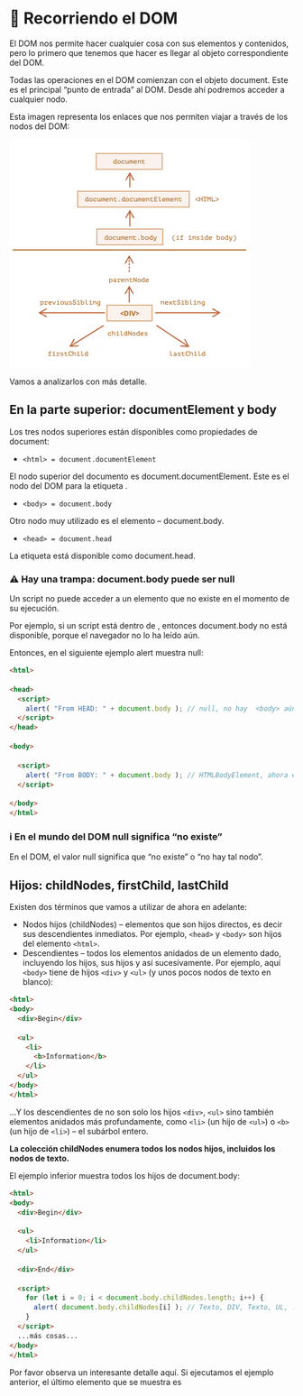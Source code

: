 # 📖 Recorriendo el DOM

El DOM nos permite hacer cualquier cosa con sus elementos y contenidos, pero lo primero que tenemos que hacer es llegar al objeto correspondiente del DOM.

Todas las operaciones en el DOM comienzan con el objeto document. Este es el principal “punto de entrada” al DOM. Desde ahí podremos acceder a cualquier nodo.

Esta imagen representa los enlaces que nos permiten viajar a través de los nodos del DOM:

![image_01](https://github.com/VictorHugoAguilar/javascript-interview-questions-explained/blob/main/theory-documento/dom-navigation/img/documento_dom-navigation_image_01.png?raw=true)

Vamos a analizarlos con más detalle.

## En la parte superior: documentElement y body

Los tres nodos superiores están disponibles como propiedades de document:

* `<html> = document.documentElement`

El nodo superior del documento es document.documentElement. Este es el nodo del DOM para la etiqueta <html>.

* `<body> = document.body`

Otro nodo muy utilizado es el elemento <body> – document.body.

* `<head> = document.head`

La etiqueta <head> está disponible como document.head.

### ⚠️ Hay una trampa: document.body puede ser null
Un script no puede acceder a un elemento que no existe en el momento de su ejecución.

Por ejemplo, si un script está dentro de <head>, entonces document.body no está disponible, porque el navegador no lo ha leído aún.

Entonces, en el siguiente ejemplo alert muestra null:

````html
<html>

<head>
  <script>
    alert( "From HEAD: " + document.body ); // null, no hay  <body> aún
  </script>
</head>

<body>

  <script>
    alert( "From BODY: " + document.body ); // HTMLBodyElement, ahora existe
  </script>

</body>
</html>
````

### ℹ️ En el mundo del DOM null significa “no existe”
En el DOM, el valor null significa que “no existe” o “no hay tal nodo”.

## Hijos: childNodes, firstChild, lastChild

Existen dos términos que vamos a utilizar de ahora en adelante:

* Nodos hijos (childNodes) – elementos que son hijos directos, es decir sus descendientes inmediatos. Por ejemplo, `<head>` y `<body>` son hijos del elemento `<html>`.
* Descendientes – todos los elementos anidados de un elemento dado, incluyendo los hijos, sus hijos y así sucesivamente.
Por ejemplo, aquí `<body>` tiene de hijos `<div>` y `<ul>` (y unos pocos nodos de texto en blanco):

````html
<html>
<body>
  <div>Begin</div>

  <ul>
    <li>
      <b>Information</b>
    </li>
  </ul>
</body>
</html>
````

…Y los descendientes de <body> no son solo los hijos `<div>`, `<ul>` sino también elementos anidados más profundamente, como `<li>` (un hijo de `<ul>`) o `<b>` (un hijo de `<li>`) – el subárbol entero.

**La colección childNodes enumera todos los nodos hijos, incluidos los nodos de texto.**

El ejemplo inferior muestra todos los hijos de document.body:

````html
<html>
<body>
  <div>Begin</div>

  <ul>
    <li>Information</li>
  </ul>

  <div>End</div>

  <script>
    for (let i = 0; i < document.body.childNodes.length; i++) {
      alert( document.body.childNodes[i] ); // Texto, DIV, Texto, UL, ..., SCRIPT
    }
  </script>
  ...más cosas...
</body>
</html>
````

Por favor observa un interesante detalle aquí. Si ejecutamos el ejemplo anterior, el último elemento que se muestra es <script>. De hecho, el documento tiene más cosas debajo, pero en el momento de ejecución del script el navegador todavía no lo ha leído, por lo que el script no lo ve.

**Las propiedades firstChild y lastChild dan acceso rápido al primer y al último hijo.**

Son solo atajos. Si existieran nodos hijos, la respuesta siguiente sería siempre verdadera:

````js
elem.childNodes[0] === elem.firstChild
elem.childNodes[elem.childNodes.length - 1] === elem.lastChild
````

También hay una función especial elem.hasChildNodes() para comprobar si hay algunos nodos hijos.

## Colecciones del DOM

Como podemos ver, childNodes parece un array. Pero realmente no es un array, sino más bien una colección – un objeto especial iterable, simil-array.

Hay dos importantes consecuencias de esto:

1.  Podemos usar for..of para iterar sobre él:

````js
for (let node of document.body.childNodes) {
  alert(node); // enseña todos los nodos de la colección
}
````

Eso es porque es iterable (proporciona la propiedad `Symbol.iterator`, como se requiere).

2.  Los métodos de Array no funcionan, porque no es un array:

````js
alert(document.body.childNodes.filter); // undefined (¡No hay método filter!)
`````

La primera consecuencia es agradable. La segunda es tolerable, porque podemos usar Array.from para crear un array “real” desde la colección si es que queremos usar métodos del array:

````js
alert( Array.from(document.body.childNodes).filter ); // función
````

### ⚠️ Las colecciones DOM son solo de lectura
Las colecciones DOM, incluso más-- todas las propiedades de navegación enumeradas en este capítulo son sólo de lectura.

No podemos reemplazar a un hijo por otro elemento asignándolo así childNodes[i] = ....

Cambiar el DOM necesita otros métodos. Los veremos en el siguiente capítulo.

### ⚠️ Las colecciones del DOM están vivas
Casi todas las colecciones del DOM, salvo algunas excepciones, están vivas. En otras palabras, reflejan el estado actual del DOM.

Si mantenemos una referencia a elem.childNodes, y añadimos o quitamos nodos del DOM, entonces estos nodos aparecen en la colección automáticamente.

### ⚠️ No uses for..in para recorrer colecciones
Las colecciones son iterables usando for..of. Algunas veces las personas tratan de utilizar for..in para eso.

Por favor, no lo hagas. El bucle for..in itera sobre todas las propiedades enumerables. Y las colecciones tienen unas propiedades “extra” raramente usadas que normalmente no queremos obtener:

````html
<body>
<script>
  // enseña 0, 1, longitud, item, valores y más cosas.
  for (let prop in document.body.childNodes) alert(prop);
</script>
</body>
````

## Hermanos y el padre

Los hermanos son nodos que son hijos del mismo padre.

Por ejemplo, aquí <head> y <body> son hermanos:

````html
<html>
  <head>...</head><body>...</body>
</html>
<body> se dice que es el hermano “siguiente” o a la “derecha” de <head>,
<head> se dice que es el hermano “anterior” o a la “izquierda” de <body>.
````

El hermano siguiente está en la propiedad nextSibling y el anterior – en previousSibling.

El padre está disponible en parentNode.

Por ejemplo:

````js
// el padre de <body> es <html>
alert( document.body.parentNode === document.documentElement ); // verdadero

// después de <head> va <body>
alert( document.head.nextSibling ); // HTMLBodyElement

// antes de <body> va <head>
alert( document.body.previousSibling ); // HTMLHeadElement
````

## Navegación solo por elementos

Las propiedades de navegación enumeradas abajo se refieren a todos los nodos. Por ejemplo, en childNodes podemos ver nodos de texto, nodos elementos; y si existen, incluso los nodos de comentarios.

Pero para muchas tareas no queremos los nodos de texto o comentarios. Queremos manipular el nodo que representa las etiquetas y formularios de la estructura de la página.

Así que vamos a ver más enlaces de navegación que solo tienen en cuenta los elementos nodos:

![image_02](https://github.com/VictorHugoAguilar/javascript-interview-questions-explained/blob/main/theory-documento/dom-navigation/img/documento_dom-navigation_image_02.png?raw=true)

Los enlaces son similares a los de arriba, solo que tienen dentro la palabra Element:

* children – solo esos hijos que tienen el elemento nodo.
* firstElementChild, lastElementChild – el primer y el último elemento hijo.
* previousElementSibling, nextElementSibling – elementos vecinos.
* parentElement – elemento padre.

### ℹ️ ¿Por qué parentElement? ¿Puede el padre no ser un elemento?
La propiedad parentElement devuelve el “elemento” padre, mientras parentNode devuelve “cualquier nodo” padre. Estas propiedades son normalmente las mismas: ambas seleccionan el padre.

Con la excepción de document.documentElement:

````js
alert( document.documentElement.parentNode ); // documento
alert( document.documentElement.parentElement ); // null
````

La razón es que el nodo raíz document.documentElement `(<html>) tiene a document como su padre. Pero document no es un elemento nodo, por lo que parentNode lo devuelve y parentElement no lo hace.

Este detalle puede ser útil cuando queramos navegar hacia arriba desde cualquier elemento elem al `<html>`, pero no hacia el document:

````js
while(elem = elem.parentElement) { // sube hasta <html>
  alert( elem );
}
````

Vamos a modificar uno de los ejemplos de arriba: reemplaza childNodes por children. Ahora enseña solo elementos:

````html
<html>
<body>
  <div>Begin</div>

  <ul>
    <li>Information</li>
  </ul>

  <div>End</div>

  <script>
    for (let elem of document.body.children) {
      alert(elem); // DIV, UL, DIV, SCRIPT
    }
  </script>
  ...
</body>
</html>
````

## Más enlaces: tablas
Hasta ahora hemos descrito las propiedades de navegación básicas.

Ciertos tipos de elementos del DOM pueden tener propiedades adicionales, específicas de su tipo, por conveniencia.

Las tablas son un gran ejemplo de ello, y representan un particular caso importante:

**El elemento `<table>` soporta estas propiedades (añadidas a las que hemos dado anteriormente):**

* `table.rows` – la colección de elementos<tr> de la tabla.
* `table.caption/tHead/tFoot` – referencias a los elementos `<caption>`, `<thead>`, `<tfoot>`.
* `table.tBodies` – la colección de elementos `<tbody>` (pueden ser muchos según el estándar, pero siempre habrá al menos uno, aunque no esté en el HTML el navegador lo pondrá en el DOM).
* `<thead>`, `<tfoot>`, `<tbody>` estos elementos proporcionan las propiedades de las filas.

* `tbody.rows` – la colección dentro de `<tr>`.

`<tr>`:

* `tr.cells` – la colección de celdas `<td>` y `<th>` dentro del `<tr>` dado.
* `tr.sectionRowIndex` – la posición (índice) del `<tr>` dado dentro del `<thead>/<tbody>/<tfoot>` adjunto.
* `tr.rowIndex` – el número de `<tr>` en la tabla en su conjunto (incluyendo todas las filas de una tabla).

`<td>` and `<th>`:

* `td.cellIndex` – el número de celdas dentro del adjunto <tr>.
Un ejemplo de uso:

````html
<table id="table">
  <tr>
    <td>one</td><td>two</td>
  </tr>
  <tr>
    <td>three</td><td>four</td>
  </tr>
</table>

<script>
  // seleccionar td con "dos" (primera fila, segunda columna)
  let td = table.rows[0].cells[1];
  td.style.backgroundColor = "red"; // destacarlo
</script>
````

La especificación: tabular data.

También hay propiedades de navegación adicionales para los formularios HTML. Las veremos más adelante cuando empecemos a trabajar con los formularios.

## Resumen

Dado un nodo del DOM, podemos ir a sus inmediatos vecinos utilizando las propiedades de navegación.

Hay dos conjuntos principales de ellas:

* Para todos los nodos: parentNode, childNodes, firstChild, lastChild, previousSibling, nextSibling.
* Para los nodos elementos: parentElement, children, firstElementChild, lastElementChild, previousElementSibling, nextElementSibling.

Algunos tipos de elementos del DOM, por ejemplo las tablas, proveen propiedades adicionales y colecciones para acceder a su contenido.

# ✅ Tareas

## DOM children

Mira esta página:

````html
<html>
<body>
  <div>Users:</div>
  <ul>
    <li>John</li>
    <li>Pete</li>
  </ul>
</body>
</html>
````

Para cada una de las siguientes preguntas, da al menos una forma de cómo acceder a ellos:

¿El nodo `<div>` del DOM?
¿El nodo `<ul>` del DOM?
El segundo `<li>` (con Pete)?

[solución](https://github.com/VictorHugoAguilar/javascript-interview-questions-explained/blob/main/theory-documento/dom-navigation/solutions/dom-children.md)

## La pregunta de los hermanos

Si elem – es un elemento nodo arbitrario del DOM…

¿Es cierto que elem.lastChild.nextSibling siempre es null?
¿Es cierto que elem.children[0].previousSibling siempre es null ?

[solución](https://github.com/VictorHugoAguilar/javascript-interview-questions-explained/blob/main/theory-documento/dom-navigation/solutions/la-pregunta-de-los-hermanos.md)

## Seleccionar todas las celdas diagonales

Escribe el código para pintar todas las celdas diagonales de rojo.

Necesitarás obtener todas las `<td>` de la `<table>` y pintarlas usando el código:

````html
  // td debe ser la referencia a la celda de la tabla
  td.style.backgroundColor = 'red';
````

El resultado debe ser:

![image_03](https://github.com/VictorHugoAguilar/javascript-interview-questions-explained/blob/main/theory-documento/dom-navigation/img/documento_dom-navigation_image_03.png?raw=true)

[solución](https://github.com/VictorHugoAguilar/javascript-interview-questions-explained/blob/main/theory-documento/dom-navigation/solutions/seleccionar-todas-las-celdas-diagonales.md)
  
---
[⬅️ volver](https://github.com/VictorHugoAguilar/javascript-interview-questions-explained/blob/main/theory-documento/readme.md)
